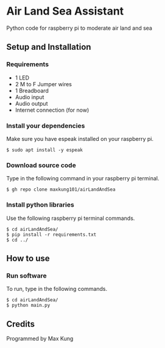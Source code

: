 # Air Land Sea Assistant
Python code for raspberry pi to moderate air land and sea

## Setup and Installation
### Requirements
* 1 LED
* 2 M to F Jumper wires
* 1 Breadboard
* Audio input
* Audio output
* Internet connection (for now)

### Install your dependencies
Make sure you have espeak installed on your raspberry pi.
```
$ sudo apt install -y espeak
```

### Download source code
Type in the following command in your raspberry pi terminal.
```
$ gh repo clone maxkung101/airLandAndSea
```

### Install python libraries
Use the following raspberry pi terminal commands.
```
$ cd airLandAndSea/
$ pip install -r requirements.txt
$ cd ../
```

## How to use
### Run software
To run, type in the following commands.
```
$ cd airLandAndSea/
$ python main.py
```

## Credits
Programmed by Max Kung